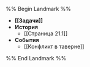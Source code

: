 %% Begin Landmark %%
- **[[Задачи]]**
- **История**
	- [[Страница 21.1]]
- **События**
	- [[Конфликт в таверне]]

%% End Landmark %%
